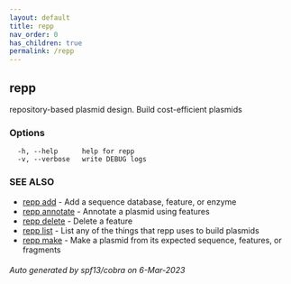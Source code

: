 ```yaml
---
layout: default
title: repp
nav_order: 0
has_children: true
permalink: /repp
---
```

## repp

repository-based plasmid design. Build cost-efficient plasmids

### Options

```
  -h, --help      help for repp
  -v, --verbose   write DEBUG logs
```

### SEE ALSO

* [repp add](repp_add)	 - Add a sequence database, feature, or enzyme
* [repp annotate](repp_annotate)	 - Annotate a plasmid using features
* [repp delete](repp_delete)	 - Delete a feature
* [repp list](repp_list)	 - List any of the things that repp uses to build plasmids
* [repp make](repp_make)	 - Make a plasmid from its expected sequence, features, or fragments

###### Auto generated by spf13/cobra on 6-Mar-2023
